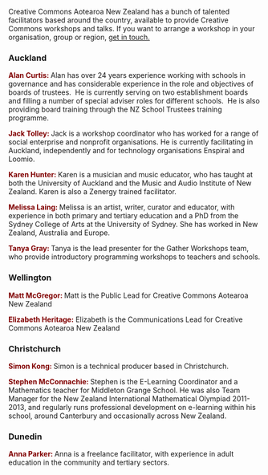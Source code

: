 <html><body><p>Creative Commons Aotearoa New Zealand has a bunch of talented facilitators based around the country, available to provide Creative Commons workshops and talks. If you want to arrange a workshop in your organisation, group or region, <a title="Contact" href="http://creativecommons.org.nz/contact/">get in touch.</a>

</p><h3>Auckland</h3>

<span style="color:#800000;"><b>Alan Curtis: </b></span>Alan has over 24 years experience working with schools in governance and has considerable experience in the role and objectives of boards of trustees.  He is currently serving on two establishment boards and filling a number of special adviser roles for different schools.  He is also providing board training through the NZ School Trustees training programme.



<span style="color:#800000;"><b>Jack Tolley: </b></span>Jack is a workshop coordinator who has worked for a range of social enterprise and nonprofit organisations. He is currently facilitating in Auckland, independently and for technology organisations Enspiral and Loomio.



<span style="color:#800000;"><b>Karen Hunter: </b></span>Karen is a musician and music educator, who has taught at both the University of Auckland and the Music and Audio Institute of New Zealand. Karen is also a Zenergy trained facilitator.



<span style="color:#800000;"><b>Melissa Laing: </b></span>Melissa is an artist, writer, curator and educator, with experience in both primary and tertiary education and a PhD from the Sydney College of Arts at the University of Sydney. She has worked in New Zealand, Australia and Europe.



<span style="color:#800000;"><b>Tanya Gray: </b></span>Tanya is the lead presenter for the Gather Workshops team, who provide introductory programming workshops to teachers and schools.

<h3>Wellington</h3>

<span style="color:#800000;"><strong>Matt McGregor: </strong></span>Matt is the Public Lead for Creative Commons Aotearoa New Zealand



<span style="color:#800000;"><strong>Elizabeth Heritage:</strong></span> Elizabeth is the Communications Lead for Creative Commons Aotearoa New Zealand

<h3>Christchurch</h3>

<span style="color:#800000;"><b>Simon Kong: </b></span>Simon is a technical producer based in Christchurch.



<span style="color:#800000;"><b>Stephen McConnachie: </b></span>Stephen is the E-Learning Coordinator and a Mathematics teacher for Middleton Grange School. He was also Team Manager for the New Zealand International Mathematical Olympiad 2011-2013, and regularly runs professional development on e-learning within his school, around Canterbury and occasionally across New Zealand.

<h3>Dunedin</h3>

<span style="color:#800000;"><b>Anna Parker: </b></span>Anna is a freelance facilitator, with experience in adult education in the community and tertiary sectors.</body></html>